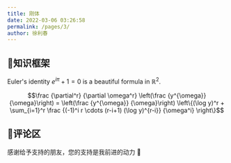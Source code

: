 ```yaml
---
title: 刚体
date: 2022-03-06 03:26:58
permalink: /pages/3/
author: 徐利春
---
```

## 🏹知识框架



Euler's identity $e^{i\pi}+1=0$ is a beautiful formula in $\mathbb{R}^2$.

$$\frac {\partial^r} {\partial \omega^r} \left(\frac {y^{\omega}} {\omega}\right) 
= \left(\frac {y^{\omega}} {\omega}\right) \left\{(\log y)^r + \sum_{i=1}^r \frac {(-1)^i r \cdots (r-i+1) (\log y)^{r-i}} {\omega^i} \right\}$$






## 💊评论区

感谢给予支持的朋友，您的支持是我前进的动力 🎉

